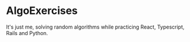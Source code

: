 # AlgoExercises

It's just me, solving random algorithms while practicing React, Typescript, Rails and Python.
